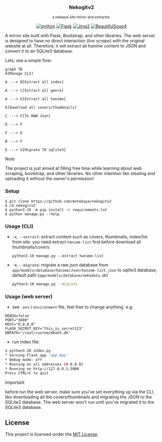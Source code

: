<div align='center'>
	<h3>Nekogitv2</h3>
<small>a nekopoi site mirror and extractor.</small>

[![python](https://img.shields.io/badge/python-3.10-blue?logo=python&logoColor=yellow)](https://www.python.org/downloads/release/python-3100/)
[![Flask](https://img.shields.io/badge/Flask-3.0.0-green?logo=flask&logoColor=white)](https://pypi.org/project/Flask/)
[![Jinja2](https://img.shields.io/badge/Jinja-3.1.2-red?logo=jinja&logoColor=white)](https://palletsprojects.com/p/jinja/)
[![BeautifulSoup4](https://img.shields.io/badge/BeautifulSoup4-4.12.2-blueviolet?logo=python&logoColor=yellow)](https://pypi.org/project/beautifulsoup4/)

</div>

A mirror site built with Flask, Bootstrap, and other libraries. The web server is designed to have no direct interaction (_live scrape_) with the original website at all. Therefore, it will extract all _hanime_ content to JSON and convert it to an SQLite3 database.

Lets; see a simple flow:

```mermaid
graph TB
A[Manage CLI]

A ---> B[Extract all index]

A ---> C[Extract all genre]

A ---> D[Extract all hanime]

E[download all covers/thumbnails]

C ---> F[To RAW Json]

D ---> F

F ---> E

B ---> F

E ---> G[Migrate TO sqlite3]

```

> [!note]
> The project is just aimed at filling free time while learning about web scraping, bootstrap, and other libraries. No other intention like stealing and uploading it without the owner's permission!

### Setup

```
$ git clone https://github.com/motebaya/nekogitv2
$ cd nekogitv2
$ python3.10 -m pip install -r requirements.txt
$ python manage.py --help
```

### Usage (CLI)

- `-e`, `--extract`: extract content such as covers, thumbnails, index/list from site.
  you need extract `hanime-list` first before download all thumbnails/covers.

  ```
  python3.10 manage.py --extract hanime-list
  ```

- `-m`, `--migrate`: migrate a raw json database from _`app/models/database/hanime/Json/hanime-list.json`_ to sqlite3 database, default path (_`app/models/database/nekodata.db`_)

  ```bash
  python3.10 manage.py --migrate
  ```

### Usage (web server)

- see `.env` / `environment` file, feel free to change anything. e.g:

```
DEBUG=false
PORT="3000"
HOST="0.0.0.0"
FLASK_SECRET_KEY="this_is_secret123"
DBPATH="/root/custom/dbath.db"
```

- run index file:

```bash
$ python3.10 index.py
* Serving Flask app 'app.App'
* Debug mode: off
* Running on all addresses (0.0.0.0)
* Running on http://127.0.0.1:5000
Press CTRL+C to quit
```

> [!important]
> before run the web server, make sure you've set everything up via the CLI, like downloading all the covers/thumbnails and migrating the JSON to the SQLite3 database. The web server won't run until you've migrated it to the SQLite3 database.

## License

This project is licensed under the [MIT License](LICENSE).
